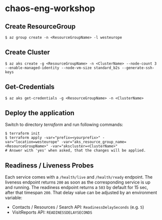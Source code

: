 # chaos-eng-workshop

## Create ResourceGroup

```Shell
$ az group create -n <ResourceGroupName> -l westeurope
```

## Create Cluster

```Shell
$ az aks create -g <ResourceGroupName> -n <ClusterName> --node-count 3 --enable-managed-identity --node-vm-size standard_b2s --generate-ssh-keys
```

## Get-Credentials

```Shell
$ az aks get-credentials -g <ResourceGroupName> -n <ClusterName>
```

## Deploy the application

Switch to directory _terraform_ and run following commands:

```Shell
$ terraform init 
$ terraform apply -var="prefix=<yourprefix>" -var="location=westeurope" -var="aks_resource_group_name=<ResourceGroupName>" -var="akscluster=<ClusterName>"
# Answer with 'yes' when asked, that the changes will be applied.
```

## Readiness / Liveness Probes

Each service comes with a `/health/live` and `/health/ready` endpoint. The liveness endpoint returns `200` as soon as the corresponding service is up and running. The readiness endpoint returns a `503` by default for 15 sec, after that timespan `200`. That delay value can be adjusted by an environment variable:

- Contacts / Resources / Search API: `ReadinessDelaySeconds` (e.g. `5`)
- VisitReports API: `READINESSDELAYSECONDS`
